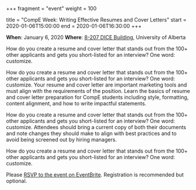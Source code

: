 +++
fragment = "event"
weight = 100

title = "CompE Week: Writing Effective Resumes and Cover Letters"
start = 2020-01-06T15:00:00
end = 2020-01-06T16:30:00
+++

**When**: January 6, 2020
**Where**: [8-207 DICE Building](https://t.ly/1rA85), University of Alberta

How do you create a resume and cover letter that stands out from the 100+ other applicants and gets you short-listed for an interview? One word: customize.

How do you create a resume and cover letter that stands out from the 100+ other applicants and gets you short-listed for an interview? One word: customize.
Your resume and cover letter are important marketing tools and must align with the requirements of the position. Learn the basics of resume and cover letter preparation for CompE students including style, formatting, content alignment, and how to write impactful statements.

How do you create a resume and cover letter that stands out from the 100+ other applicants and gets you short-listed for an interview? One word: customize.
Attendees should bring a current copy of both their documents and note changes they should make to align with best practices and to avoid being screened out by hiring managers.

How do you create a resume and cover letter that stands out from the 100+ other applicants and gets you short-listed for an interview? One word: customize.

Please [RSVP to the event on EventBrite](https://www.eventbrite.ca/e/compe-week-writing-effective-resumes-cover-letters-registration-85996480789). Registration is recommended but optional.
